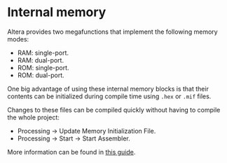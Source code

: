 # Internal memory

Altera provides two megafunctions that implement the following memory modes:

* RAM: single-port.
* RAM: dual-port.
* ROM: single-port.
* ROM: dual-port.

One big advantage of using these internal memory blocks is that their contents
can be initialized during compile time using `.hex` or `.mif` files.

Changes to these files can be compiled quickly without having to compile the
whole project:

* Processing -> Update Memory Initialization File.
* Processing -> Start -> Start Assembler.

More information can be found in [this guide](http://www.altera.com/literature/ug/ug_ram_rom.pdf).
